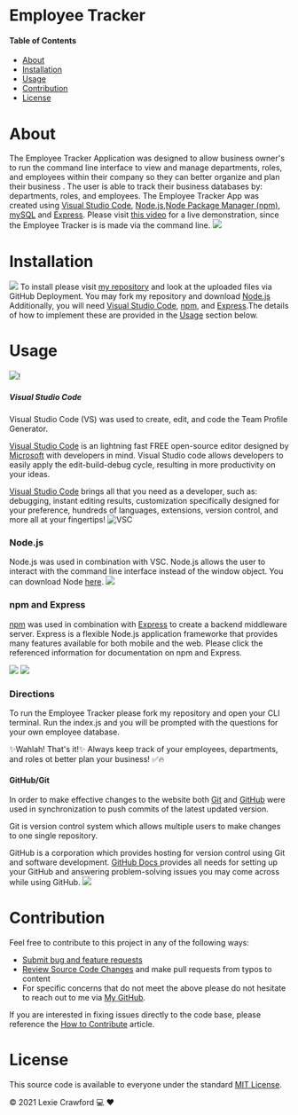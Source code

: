 # Employee Tracker

#### Table of Contents

- [About](#About)
- [Installation](#Installation)
- [Usage](#Usage)
- [Contribution](#Contribution)
- [License](#License)

# About

The Employee Tracker Application was designed to allow business owner's to run the command line interface to view and manage departments, roles, and employees within their company so they can better organize and plan their business .
The user is able to track their business databases by: departments, roles, and employees.
The Employee Tracker App was created using [Visual Studio Code](https://code.visualstudio.com/), [Node.js](https://nodejs.org/en/),[Node Package Manager (npm)](https://www.npmjs.com/), [mySQL](https://www.mysql.com/) and [Express](https://expressjs.com/).
Please visit [this video](https://drive.google.com/file/d/1unjm4LfoMqxqVHvfMI4zWN80Hh9O7V_O/view) for a live demonstration, since the Employee Tracker is is made via the command line.
![](assets/photos/schema.png)

# Installation

![](assets/photos/deployedappbeginning.JPG)
To install please visit [my repository](https://github.com/lexcraw4d/employeeTracker) and look at the uploaded files via GitHub Deployment. You may fork my repository and download [Node.js](https://nodejs.org/en/) Additionally, you will need [Visual Studio Code](https://code.visualstudio.com/), [npm](https://www.npmjs.com/), and [Express](https://www.npmjs.com/package/express).The details of how to implement these are provided in the [Usage](#Usage) section below.

# Usage

![](assets/photos/inaction.JPG)!

##### Visual Studio Code

Visual Studio Code (VS) was used to create, edit, and code the Team Profile Generator.

[Visual Studio Code](https://code.visualstudio.com/) is an lightning fast FREE open-source editor designed by [Microsoft](https://www.microsoft.com/en-us/) with developers in mind. Visual Studio code allows developers to easily apply the edit-build-debug cycle, resulting in more productivity on your ideas.

[Visual Studio Code](https://code.visualstudio.com/) brings all that you need as a developer, such as: debugging, instant editing results, customization specifically designed for your preference, hundreds of languages, extensions, version control, and more all at your fingertips!
![VSC](assets/photos/VSC.JPG)

### Node.js

Node.js was used in combination with VSC. Node.js allows the user to interact with the command line interface instead of the window object. You can download Node [here](https://nodejs.org/en/).
![](assets/photos/node.JPG)

### npm and Express

[npm](https://www.npmjs.com/package/inquirer) was used in combination with [Express](https://expressjs.com/) to create a backend middleware server. Express is a flexible Node.js application frameworke that provides many features available for both mobile and the web. Please click the referenced information for documentation on npm and Express.

![](assets/photos/npm.JPG)
![](assets/photos/express.JPG)

### Directions

To run the Employee Tracker please fork my repository and open your CLI terminal. Run the index.js and you will be prompted with the questions for your own employee database.

✨Wahlah! That's it!✨
Always keep track of your employees, departments, and roles ot better plan your business! ✅🔥

#### GitHub/Git

In order to make effective changes to the website both [Git](https://gitforwindows.org/) and [GitHub](https://github.com/) were used in synchronization to push commits of the latest updated version.

Git is version control system which allows multiple users to make changes to one single repository.

GitHub is a corporation which provides hosting for version control using Git and software development. [GitHub Docs ](https://docs.github.com/en/free-pro-team@latest/github/setting-up-and-managing-your-github-user-account/managing-user-account-settings) provides all needs for setting up your GitHub and answering problem-solving issues you may come across while using GitHub.
![](assets/photos/bash.JPG)

# Contribution

Feel free to contribute to this project in any of the following ways:

- [Submit bug and feature requests](https://github.com/lexcraw4d/employeeTracker/issues)
- [Review Source Code Changes](https://github.com/lexcraw4d/employeeTracker/pulls) and make pull requests from typos to content
- For specific concerns that do not meet the above please do not hesitate to reach out to me via [My GitHub](https://github.com/lexcraw4d).

If you are interested in fixing issues directly to the code base, please reference the [How to Contribute](https://github.com/microsoft/vscode/wiki/How-to-Contribute) article.

# License

This source code is available to everyone under the standard [MIT License](https://github.com/microsoft/vscode/blob/master/LICENSE.txt).

:copyright: 2021 Lexie Crawford :computer: :heart:
